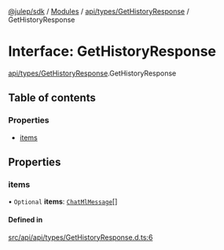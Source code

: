 [@julep/sdk](../README.md) / [Modules](../modules.md) / [api/types/GetHistoryResponse](../modules/api_types_GetHistoryResponse.md) / GetHistoryResponse

# Interface: GetHistoryResponse

[api/types/GetHistoryResponse](../modules/api_types_GetHistoryResponse.md).GetHistoryResponse

## Table of contents

### Properties

- [items](api_types_GetHistoryResponse.GetHistoryResponse.md#items)

## Properties

### items

• `Optional` **items**: [`ChatMlMessage`](api_types_ChatMlMessage.ChatMlMessage.md)[]

#### Defined in

[src/api/api/types/GetHistoryResponse.d.ts:6](https://github.com/julep-ai/samantha-monorepo/blob/9aefd53/sdks/js/src/api/api/types/GetHistoryResponse.d.ts#L6)
